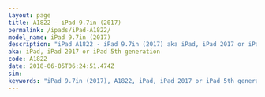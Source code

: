 ```yaml
---
layout: page
title: A1822 - iPad 9.7in (2017)
permalink: /ipads/iPad-A1822/
model_name: iPad 9.7in (2017)
description: "iPad A1822 - iPad 9.7in (2017) aka iPad, iPad 2017 or iPad 5th generation. 3 Best compatible iPad cases, pens, chargers and keyboards."
aka: iPad, iPad 2017 or iPad 5th generation
code: A1822
date: 2018-06-05T06:24:51.474Z
sim: 
keywords: "iPad 9.7in (2017), A1822, iPad, iPad 2017 or iPad 5th generation"
---
```

